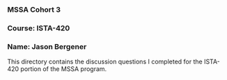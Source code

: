 ### MSSA Cohort 3
### Course: ISTA-420
### Name: Jason Bergener

This directory contains the discussion questions I completed for the ISTA-420 portion of the MSSA program.

